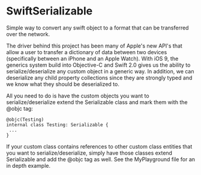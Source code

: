 # SwiftSerializable
Simple way to convert any swift object to a format that can be transferred over the network.

The driver behind this project has been many of Apple's new API's that allow a user to transfer a dictionary of data between two devices (specifically between an iPhone and an Apple Watch). With iOS 9, the generics system build into Objective-C and Swift 2.0 gives us the ability to serialize/deserialize any custom object in a generic way. In addition, we can deserialize any child property collections since they are strongly typed and we know what they should be deserialized to.

All you need to do is have the custom objects you want to serialize/deserialize extend the Serializable class and mark them with the @objc tag:

    @objc(Testing)
    internal class Testing: Serializable {
     ...  
    }
    
If your custom class contains references to other custom class entities that you want to serialize/deserialize, simply have those classes extend Serializable and add the @objc tag as well. See the MyPlayground file for an in depth example.

